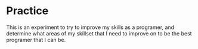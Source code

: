# Practice

This is an experiment to try to improve my skills as a programer, and determine what areas of my skillset that I need to improve on to be the best programer that I can be.
